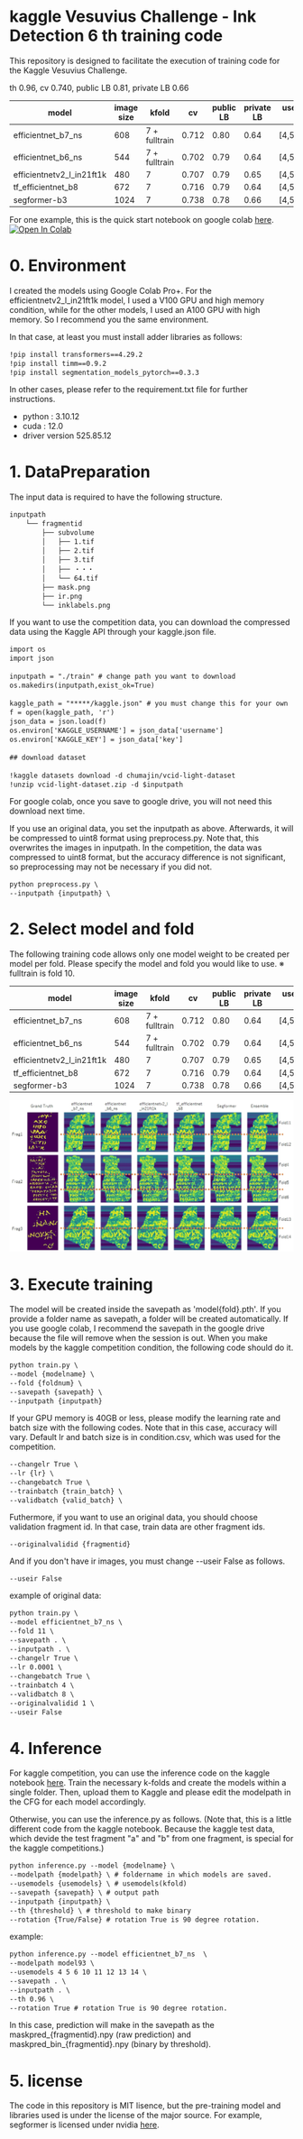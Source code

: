 # kaggle Vesuvius Challenge - Ink Detection 6 th training code
This repository is designed to facilitate the execution of training code for the Kaggle Vesuvius Challenge.

th 0.96, cv 0.740, public LB 0.81, private LB 0.66

| model                     | image size | kfold         | cv     | public LB | private LB | usemodels(kfold) for inference |
|---------------------------|------------|---------------|--------|-----------|------------|-------------------------------|
| efficientnet_b7_ns        | 608        | 7 + fulltrain | 0.712  | 0.80      | 0.64       | [4,5,6,10,11,12,13,14]        |
| efficientnet_b6_ns        | 544        | 7 + fulltrain | 0.702  | 0.79      | 0.64       | [4,5,6,10,11,12,13,14]        |
| efficientnetv2_l_in21ft1k | 480        | 7             | 0.707  | 0.79      | 0.65       | [4,5,6,11,12,13,14]           |
| tf_efficientnet_b8        | 672        | 7             | 0.716  | 0.79      | 0.64       | [4,5,6,11,12,13,14]           |
| segformer-b3              | 1024       | 7             | 0.738  | 0.78      | 0.66       | [4,5,6,11,12,13,14]           |

For one example, this is the quick start notebook on google colab [here](http://colab.research.google.com/github/chumajin/kaggle-VCID/blob/main/Quickstart_VCID_6th.ipynb).  [![Open In Colab](https://colab.research.google.com/assets/colab-badge.svg)](http://colab.research.google.com/github/chumajin/kaggle-VCID/blob/main/Quickstart_VCID_6th.ipynb)


# 0. Environment

I created the models using Google Colab Pro+. For the efficientnetv2_l_in21ft1k model, I used a V100 GPU and high memory condition, while for the other models, I used an A100 GPU with high memory. So I recommend you the same environment.

In that case, at least you must install adder libraries as follows:
~~~
!pip install transformers==4.29.2
!pip install timm==0.9.2
!pip install segmentation_models_pytorch==0.3.3
~~~

In other cases, please refer to the requirement.txt file for further instructions.

* python : 3.10.12
* cuda : 12.0
* driver version 525.85.12


# 1. DataPreparation

The input data is required to have the following structure.

~~~
inputpath
    └── fragmentid
        ├── subvolume
        │   ├── 1.tif
        │   ├── 2.tif
        │   ├── 3.tif
        │   ├── ・・・
        │   └── 64.tif
        ├── mask.png
        ├── ir.png
        └── inklabels.png
~~~

If you want to use the competition data, you can download the compressed data using the Kaggle API through your kaggle.json file. 

~~~
import os
import json

inputpath = "./train" # change path you want to download
os.makedirs(inputpath,exist_ok=True)

kaggle_path = "*****/kaggle.json" # you must change this for your own
f = open(kaggle_path, 'r')
json_data = json.load(f)
os.environ['KAGGLE_USERNAME'] = json_data['username']
os.environ['KAGGLE_KEY'] = json_data['key']

## download dataset

!kaggle datasets download -d chumajin/vcid-light-dataset
!unzip vcid-light-dataset.zip -d $inputpath
~~~

For google colab, once you save to google drive, you will not need this download next time.

If you use an original data, you set the inputpath as above.
Afterwards, it will be compressed to uint8 format using preprocess.py.
Note that, this overwrites the images in inputpath.
In the competition, the data was compressed to uint8 format, but the accuracy difference is not significant, so preprocessing may not be necessary if you did not.

~~~
python preprocess.py \
--inputpath {inputpath} \
~~~



# 2. Select model and fold

The following training code allows only one model weight to be created per model per fold. Please specify the model and fold you would like to use.
※ fulltrain is fold 10.

| model                     | image size | kfold         | cv     | public LB | private LB | usemodels(kfold) for inference |
|---------------------------|------------|---------------|--------|-----------|------------|-------------------------------|
| efficientnet_b7_ns        | 608        | 7 + fulltrain | 0.712  | 0.80      | 0.64       | [4,5,6,10,11,12,13,14]        |
| efficientnet_b6_ns        | 544        | 7 + fulltrain | 0.702  | 0.79      | 0.64       | [4,5,6,10,11,12,13,14]        |
| efficientnetv2_l_in21ft1k | 480        | 7             | 0.707  | 0.79      | 0.65       | [4,5,6,11,12,13,14]           |
| tf_efficientnet_b8        | 672        | 7             | 0.716  | 0.79      | 0.64       | [4,5,6,11,12,13,14]           |
| segformer-b3              | 1024       | 7             | 0.738  | 0.78      | 0.66       | [4,5,6,11,12,13,14]           |

![Alt text](prediction.jpg)

# 3. Execute training

The model will be created inside the savepath as 'model{fold}.pth'. If you provide a folder name as savepath, a folder will be created automatically. If you use google colab, I recommend the savepath in the google drive because the file will remove when the session is out. When you make models by the kaggle competition condition, the following code should do it.


~~~
python train.py \
--model {modelname} \
--fold {foldnum} \
--savepath {savepath} \
--inputpath {inputpath}
~~~

If your GPU memory is 40GB or less, please modify the learning rate and batch size with the following codes.
Note that in this case, accuracy will vary.
Default lr and batch size is in condition.csv, which was used for the competition. 

~~~
--changelr True \
--lr {lr} \
--changebatch True \
--trainbatch {train_batch} \
--validbatch {valid_batch} \
~~~

Futhermore, if you want to use an original data, you should choose validation fragment id. In that case, train data are other fragment ids.
~~~
--originalvalidid {fragmentid}
~~~


And if you don't have ir images, you must change --useir False as follows.
~~~
--useir False
~~~



example of original data:

~~~
python train.py \
--model efficientnet_b7_ns \
--fold 11 \
--savepath . \
--inputpath . \
--changelr True \
--lr 0.0001 \
--changebatch True \
--trainbatch 4 \
--validbatch 8 \
--originalvalidid 1 \
--useir False
~~~


# 4. Inference

For kaggle competition, you can use the inference code on the kaggle notebook [here](https://www.kaggle.com/code/chumajin/vcid-6th-place-inference). Train the necessary k-folds and create the models within a single folder. Then, upload them to Kaggle and please edit the modelpath in the CFG for each model accordingly.


Otherwise, you can use the inference.py as follows.
(Note that, this is a little different code from the kaggle notebook. Because the kaggle test data, which devide the test fragment "a" and "b" from one fragment, is special for the kaggle competitions.)

~~~
python inference.py --model {modelname} \
--modelpath {modelpath} \ # foldername in which models are saved.
--usemodels {usemodels} \ # usemodels(kfold)
--savepath {savepath} \ # output path
--inputpath {inputpath} \
--th {threshold} \ # threshold to make binary
--rotation {True/False} # rotation True is 90 degree rotation.
~~~

example:

~~~
python inference.py --model efficientnet_b7_ns  \
--modelpath model93 \ 
--usemodels 4 5 6 10 11 12 13 14 \ 
--savepath . \
--inputpath . \
--th 0.96 \
--rotation True # rotation True is 90 degree rotation.
~~~


In this case, prediction will make in the savepath as the maskpred_{fragmentid}.npy (raw prediction) and maskpred_bin_{fragmentid}.npy (binary by threshold).


# 5. license

The code in this repository is MIT lisence, but the pre-training model and libraries used is under the license of the major source. For example, segformer is licensed under nvidia [here](https://github.com/NVlabs/SegFormer/blob/master/LICENSE).

